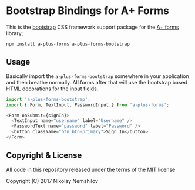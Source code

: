 # Bootstrap Bindings for A+ Forms

This is the [bootstrap](https://getbootstrap.com) CSS framework support package
for the [A+ forms](https://github.com/MadRabbit/a-plus-forms) library;

```
npm install a-plus-forms a-plus-forms-bootstrap
```

## Usage

Basically import the `a-plus-forms-bootstrap` somewhere in your application and
then breathe normally. All forms after that will use the bootstrap based HTML
decorations for the input fields.

```js
import 'a-plus-forms-bootstrap';
import { Form, TextInput, PasswordInput } from 'a-plus-forms';

<Form onSubmit={signIn}>
  <TextInput name="username" label="Username" />
  <PasswordText name="password" label="Password" />
  <button className="btn btn-primary">Sign In</button>
</Form>
```


## Copyright & License

All code in this repository released under the terms of the MIT license

Copyright (C) 2017 Nikolay Nemshilov
